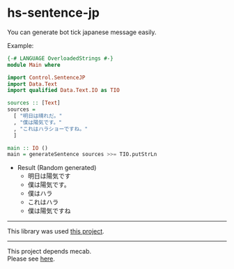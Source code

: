 # hs-sentence-jp

You can generate bot tick japanese message easily.

Example:

```haskell
{-# LANGUAGE OverloadedStrings #-}
module Main where

import Control.SentenceJP
import Data.Text
import qualified Data.Text.IO as TIO

sources :: [Text]
sources =
  [ "明日は晴れだ。"
  , "僕は陽気です。"
  , "これはハラショーですね。"
  ]

main :: IO ()
main = generateSentence sources >>= TIO.putStrLn
```

* Result (Random generated)
    - 明日は陽気です
    - 僕は陽気です。
    - 僕はハラ
    - これはハラ
    - 僕は陽気ですね

- - -

This library was used [this project](https://github.com/aiya000/hs-gorira).

- - -

This project depends mecab.  
Please see [here](https://github.com/morishin/hsmecab).
